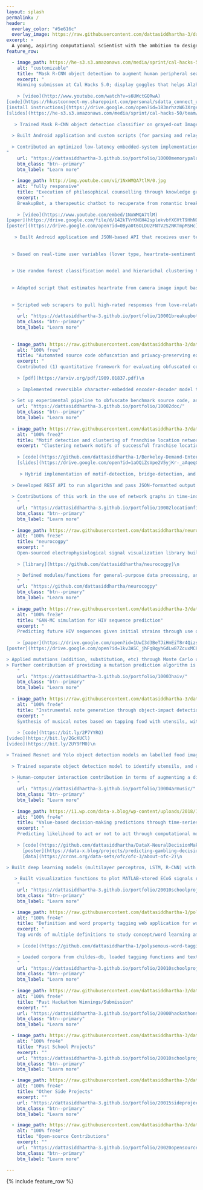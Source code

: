 ```yaml
---
layout: splash
permalink: /
header:
  overlay_color: "#5e616c"
  overlay_image: https://raw.githubusercontent.com/dattasiddhartha-3/dattasiddhartha-3.github.io/master/images/Q11_R_vP8iDYi8VD6heNj_Compressed_4.png
excerpt: >
  A young, aspiring computational scientist with the ambition to design new tools to solve larger problems.<br />
feature_row:

  - image_path: https://he-s3.s3.amazonaws.com/media/sprint/cal-hacks-50/team/475490/e253ebdepson_goggles_lq.PNG
    alt: "customizable"
    title: "Mask R-CNN object detection to augment human peripheral search"
    excerpt: "
    Winning submisson at Cal Hacks 5.0; display goggles that helps Alzheimer’s patients locate personal affects using object detection and speech recognition.\n
    
    > [video](http://www.youtube.com/watch?v=s6UWctGQRwA) 
[code](https://hkustconnect-my.sharepoint.com/personal/sdatta_connect_ust_hk/_layouts/15/onedrive.aspx?id=%2Fpersonal%2Fsdatta%5Fconnect%5Fust%5Fhk%2FDocuments%2FBerkeley%2FMoverio%2DMemoryPalace%2DInstructions%2Ezip&parent=%2Fpersonal%2Fsdatta%5Fconnect%5Fust%5Fhk%2FDocuments%2FBerkeley) 
[install instructions](https://drive.google.com/open?id=183nrhzzW63Xrgerxxk8LOU9aBcUO_XZH) 
[slides](https://he-s3.s3.amazonaws.com/media/sprint/cal-hacks-50/team/475490/b524535calhacks_slides.pptx)\n
    
   > Trained Mask R-CNN object detection classifier on grayed-out ImageNet dataset to sustain realtime inference / classification rate at least 30fps; optimized setup of models (e.g. Yolo v1-3), datasets (e.g. MS Coco) on high-latency Android embedded system\n
  
  > Built Android application and custom scripts (for parsing and relaying camera input) and root-installed into Moverio augmented reality display googles to stream camera input, apply bounding boxes around objects to be detected, and output to display feed of device \n
  
  > Contributed an optimized low-latency embedded-system implementation that performs speech recognition, video streaming/display, image processing with minimal visible stutter
"
    url: "https://dattasiddhartha-3.github.io/portfolio/10000memorypalace/"
    btn_class: "btn--primary"
    btn_label: "Learn more"
    
  - image_path: http://img.youtube.com/vi/1NxWMQA7tlM/0.jpg
    alt: "fully responsive"
    title: "Execution of philosophical counselling through knowledge graphing, natural language processing, and sentiment approximation"
    excerpt: "
    BreakupBot, a therapeutic chatbot to recuperate from romantic breakups, organically acquired 200+ users of varying demographics within first week.\n
    
    > [video](https://www.youtube.com/embed/1NxWMQA7tlM) 
[paper](https://drive.google.com/file/d/142kTVrKNGH42splekvbfXGVtT9HhNQPq/view) 
[poster](https://drive.google.com/open?id=0Bya0t6OLDU2FNTV2S2NKTmpMSHc)\n
    
   > Built Android application and JSON-based API that receives user text input and returns counselling-based responses\n
  
  
  > Based on real-time user variables (lover type, heartrate-sentiment approximation), categorized text corpus is filtered before running hidden markov chain text generator\n
  
  
  > Use random forest classification model and hierarichal clustering to bucket users into John A. Lee's six types of lovers based on preliminary text input\n
  
  
  > Adopted script that estimates heartrate from camera image input based on measurement of signal peak difference at time intervals\n
  
  
  > Scripted web scrapers to pull high-rated responses from love-related forums; constructed knowledge graph from corpora to facilitate filtering for text generator
    "
    url: "https://dattasiddhartha-3.github.io/portfolio/10001breakupbot/"
    btn_class: "btn--primary"
    btn_label: "Learn more"
    
    
  - image_path: https://raw.githubusercontent.com/dattasiddhartha-3/dattasiddhartha-3.github.io/master/images/ciphertext_generation.PNG
    alt: "100% free"
    title: "Automated source code obfuscation and privacy-preserving execution through sequence-to-sequence networks"
    excerpt: "
    Contributed (1) quantitative framework for evaluating obfuscated code; (2) privacy-preserving system that uses seq2seq models to obfuscate plaintext and execute obfuscated ciphertext. Submitted to ICASSP 2020\n
    
    > [pdf](https://arxiv.org/pdf/1909.01837.pdf)\n
    
    > Implemented reversible character-embedded encoder-decoder model that takes plaintext input, recursively generates obfuscated code to ensure the execution program can run the obfiscated code without error, then returns obfuscated code, h5 model files, and  char/word-to-index dictionaries
  
  > Set up experimental pipeline to obfuscate benchmark source code, and compare/plot defined metrics between benchmark obfuscated and seq2seq obfuscated code"
    url: "https://dattasiddhartha-3.github.io/portfolio/10002doc/"
    btn_class: "btn--primary"
    btn_label: "Learn more"     
    
  - image_path: https://raw.githubusercontent.com/dattasiddhartha-3/dattasiddhartha-3.github.io/master/images/fingerprint.PNG
    alt: "100% free2"
    title: "Motif detection and clustering of franchise location network graphs"
    excerpt: "Clustering network motifs of successful franchise locations, to consequently identify franchise expansion patterns.\n
    
    > [code](https://github.com/dattasiddhartha-1/Berkeley-Demand-Enterprises) 
    [slides](https://drive.google.com/open?id=1aOQiZsVpe2V5yjKr-_aAqeqCny1E2izo)\n
    
     > Hybrid implementation of motif-detection, bridge-detection, and clustering algorithms to yield sequential coordinates of geographical locations depending on category of product/business, based on network de-anonymization framework\n
  
  > Developed REST API to run algorithm and pass JSON-formatted output to Ruby on Rails frontend\n
  
  > Contributions of this work in the use of network graphs in time-independent pattern interpolation, recursive backtesting method of running/validating the motifs through training/testing franchises\n
    "
    url: "https://dattasiddhartha-3.github.io/portfolio/10002locationfingerprinting/"
    btn_class: "btn--primary"
    btn_label: "Learn more"     
   
  - image_path: https://raw.githubusercontent.com/dattasiddhartha/neurocogpy/master/images/ts_image.PNG
    alt: "100% fre3e"
    title: "neurocogpy"
    excerpt: "
    Open-sourced electrophysiological signal visualization library built for Python\n
    
    > [library](https://github.com/dattasiddhartha/neurocogpy)\n

    > Defined modules/functions for general-purpose data processing, analysis and modeling of ECoG signal data, including parsing of MATLAB files into Python, different feature engineering techniques for multi-electrode time series data, different visualization techniques, and pre-built class-based decision-making classification models
    "
    url: "https://github.com/dattasiddhartha/neurocogpy"
    btn_class: "btn--primary"
    btn_label: "Learn more"
    
  - image_path: https://raw.githubusercontent.com/dattasiddhartha-3/dattasiddhartha-3.github.io/master/images/haiv5.PNG
    alt: "100% fre3e"
    title: "GAN-MC simulation for HIV sequence prediction"
    excerpt: "
    Predicting future HIV sequences given initial strains through use of Monte Carlo in mutation, and generative adversarial networks to prune predictions.\n
    
    > [paper](https://drive.google.com/open?id=1UwI3d3BeTJiHmEiT8r4QizsMBvl6ONaI) 
[poster](https://drive.google.com/open?id=1kv3ASC_jhFq8qyhGdLw87ZcuxMC8Dpnu)\n

> Applied mutations (addition, substitution, etc) through Monte Carlo upon listed initial strain sequences (source: Stanford HIV database); built adversarial network to generate adversarial sequences, and discriminator/classification network to identify valid subsequent sequences to prune MC-mutations\n
> Further contribution of providing a mutation prediction algorithm is classifying HIV antiretroviral medication for specific strains of HIV, thus optimizing medication intake for patients in terms of viral drig resistance and elimination of virus
    "
    url: "https://dattasiddhartha-3.github.io/portfolio/10003haiv/"
    btn_class: "btn--primary"
    btn_label: "Learn more"     
    
  - image_path: https://raw.githubusercontent.com/dattasiddhartha-3/dattasiddhartha-3.github.io/master/images/armusic.png
    alt: "100% fre4e"
    title: "Instrumental note generation through object-impact detection"
    excerpt: "
    Synthesis of musical notes based on tapping food with utensils, with each dish assigned to a different instrument.\n
    
    > [code](https://bit.ly/2P7YYRQ) 
[video](https://bit.ly/2GcKUCl) 
[video](https://bit.ly/2UY9FM0)\n

> Trained Resnet and Yolo object detection models on labelled food images; paired food categories with instruments, and sub-categories with different notes, and encoded x-axis location across the sub-category image with distinct notes\n
  
  > Trained separate object detection model to identify utensils, and calculate proximity between utensils and food item (distance~0 infers impact)\n
  
  > Human-computer interaction contribution in terms of augmenting a dining experience with sound, visuals and physical action.
    "
    url: "https://dattasiddhartha-3.github.io/portfolio/10004armusic/"
    btn_class: "btn--primary"
    btn_label: "Learn more"  
   
  - image_path: https://i1.wp.com/data-x.blog/wp-content/uploads/2018/12/Brain-Poster-Aditya-Goel-page-001.jpg?zoom=2&resize=2000%2C1200&ssl=1
    alt: "100% fre4e"
    title: "Value-based decision-making predictions through time-series ECoG signal models"
    excerpt: "
    Predicting likelihood to act or not to act through computational models based on (i) expected value to gain and (ii) neural ECoG signals.\n
    
    > [code](https://github.com/dattasiddhartha/DataX-NeuralDecisionMaking) 
      [poster](https://data-x.blog/projects/predicting-gambling-decisions/) 
      [data](https://crcns.org/data-sets/ofc/ofc-3/about-ofc-2)\n

> Built deep learning models (multilayer perceptron, LSTM, R-CNN) with Pytorch to generate ECoG decision-making distributions and prediction of decision classification based on initial ECoG and potential gainable values\n
  
   > Built visualization functions to plot MATLAB-stored ECoG signals recorded from epilepsy patients performing gambling tasks
    "
    url: "https://dattasiddhartha-3.github.io/portfolio/20010schoolproj/"
    btn_class: "btn--primary"
    btn_label: "Learn more"  

  - image_path: https://raw.githubusercontent.com/dattasiddhartha-1/polysemous-word-tagging-tool/master/screenshot_preview.PNG
    alt: "100% fre4e"
    title: "Definition and word property tagging web application for word polysemy"
    excerpt: "
    Tag words of multiple definitions to study concept/word learning among children.\n
    
    > [code](https://github.com/dattasiddhartha-1/polysemous-word-tagging-tool/tree/master)\n

    > Loaded corpora from childes-db, loaded tagging functions and text data from SemCor, built interactive tool using JavaScript and jquery for users on Mechanical Turk to tag polysemous words, in order to develop computational models around chidren concept learning
    "
    url: "https://dattasiddhartha-3.github.io/portfolio/20010schoolproj/"
    btn_class: "btn--primary"
    btn_label: "Learn more" 
    
  - image_path: https://raw.githubusercontent.com/dattasiddhartha-3/dattasiddhartha-3.github.io/master/images/winnings.PNG
    alt: "100% fre4e"
    title: "Past Hackathon Winnings/Submission"
    excerpt: ""
    url: "https://dattasiddhartha-3.github.io/portfolio/20000hackathons/"
    btn_class: "btn--primary"
    btn_label: "Learn more" 

  - image_path: https://raw.githubusercontent.com/dattasiddhartha-3/dattasiddhartha-3.github.io/master/images/school2.PNG
    alt: "100% fre4e"
    title: "Past School Projects"
    excerpt: ""
    url: "https://dattasiddhartha-3.github.io/portfolio/20010schoolproj/"
    btn_class: "btn--primary"
    btn_label: "Learn more" 

  - image_path: https://raw.githubusercontent.com/dattasiddhartha-3/dattasiddhartha-3.github.io/master/images/emptyclass.PNG
    alt: "100% fre4e"
    title: "Other Side Projects"
    excerpt: ""
    url: "https://dattasiddhartha-3.github.io/portfolio/20015sideprojects/"
    btn_class: "btn--primary"
    btn_label: "Learn more" 

  - image_path: https://raw.githubusercontent.com/dattasiddhartha-3/dattasiddhartha-3.github.io/master/images/opens.PNG
    alt: "100% fre4e"
    title: "Open-source Contributions"
    excerpt: ""
    url: "https://dattasiddhartha-3.github.io/portfolio/20020opensource/"
    btn_class: "btn--primary"
    btn_label: "Learn more" 

---
```


{% include feature_row %}


